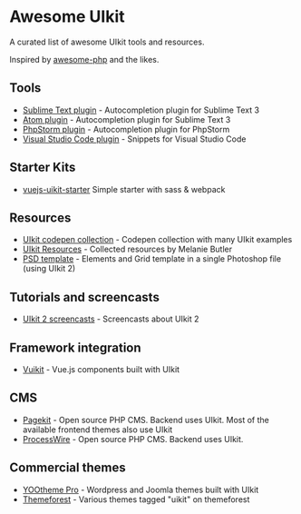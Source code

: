 # Awesome UIkit

A curated list of awesome UIkit tools and resources.

Inspired by [awesome-php](https://github.com/ziadoz/awesome-php) and the likes.

## Tools
 - [Sublime Text plugin](https://github.com/uikit/uikit-sublime) - Autocompletion plugin for Sublime Text 3
 - [Atom plugin](https://atom.io/packages/uikit-atom) - Autocompletion plugin for Sublime Text 3
 - [PhpStorm plugin](https://github.com/Bixie/intellij-uikit) - Autocompletion plugin for PhpStorm
 - [Visual Studio Code plugin](https://marketplace.visualstudio.com/items?itemName=Keno.uikit-3-snippets) - Snippets for Visual Studio Code

## Starter Kits
 - [vuejs-uikit-starter](https://github.com/mstaack/vuejs-uikit-starter) Simple starter with sass & webpack
## Resources
 - [UIkit codepen collection](http://codepen.io/collection/njbqPE/) - Codepen collection with many UIkit examples
 - [UIkit Resources](http://melaniebutlerdesign.com/uikit/) - Collected resources by Melanie Butler
 - [PSD template](https://plus.google.com/118003653058454072787/posts/LjqLED97Bh3) - Elements and Grid template in a single Photoshop file (using UIkit 2)

## Tutorials and screencasts
- [UIkit 2 screencasts](https://www.youtube.com/playlist?list=PL2SfpsC7cy0gv9O7nNKyQZBrFjhi3LH-V) - Screencasts about UIkit 2

## Framework integration
 - [Vuikit](https://vuikit.js.org/#/) - Vue.js components built with UIkit

## CMS
 - [Pagekit](https://pagekit.com) - Open source PHP CMS. Backend uses UIkit. Most of the available frontend themes also use UIkit
 - [ProcessWire](https://processwire.com/) - Open source PHP CMS. Backend uses UIkit.

## Commercial themes
- [YOOtheme Pro](https://yootheme.com/pro) - Wordpress and Joomla themes built with UIkit
- [Themeforest](https://themeforest.net/tags/uikit) - Various themes tagged "uikit" on themeforest
